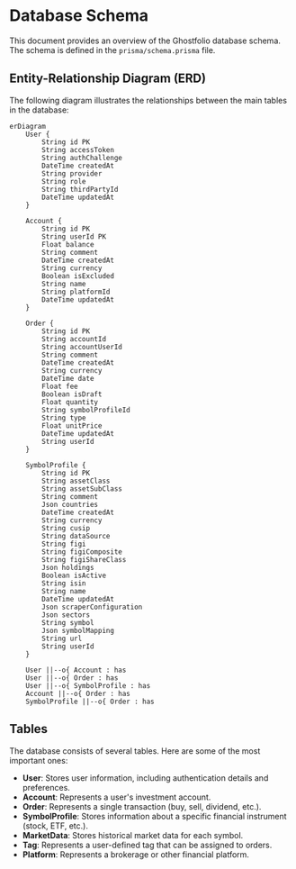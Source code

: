 # Database Schema

This document provides an overview of the Ghostfolio database schema. The schema is defined in the `prisma/schema.prisma` file.

## Entity-Relationship Diagram (ERD)

The following diagram illustrates the relationships between the main tables in the database:

```mermaid
erDiagram
    User {
        String id PK
        String accessToken
        String authChallenge
        DateTime createdAt
        String provider
        String role
        String thirdPartyId
        DateTime updatedAt
    }

    Account {
        String id PK
        String userId PK
        Float balance
        String comment
        DateTime createdAt
        String currency
        Boolean isExcluded
        String name
        String platformId
        DateTime updatedAt
    }

    Order {
        String id PK
        String accountId
        String accountUserId
        String comment
        DateTime createdAt
        String currency
        DateTime date
        Float fee
        Boolean isDraft
        Float quantity
        String symbolProfileId
        String type
        Float unitPrice
        DateTime updatedAt
        String userId
    }

    SymbolProfile {
        String id PK
        String assetClass
        String assetSubClass
        String comment
        Json countries
        DateTime createdAt
        String currency
        String cusip
        String dataSource
        String figi
        String figiComposite
        String figiShareClass
        Json holdings
        Boolean isActive
        String isin
        String name
        DateTime updatedAt
        Json scraperConfiguration
        Json sectors
        String symbol
        Json symbolMapping
        String url
        String userId
    }

    User ||--o{ Account : has
    User ||--o{ Order : has
    User ||--o{ SymbolProfile : has
    Account ||--o{ Order : has
    SymbolProfile ||--o{ Order : has
```

## Tables

The database consists of several tables. Here are some of the most important ones:

*   **User**: Stores user information, including authentication details and preferences.
*   **Account**: Represents a user's investment account.
*   **Order**: Represents a single transaction (buy, sell, dividend, etc.).
*   **SymbolProfile**: Stores information about a specific financial instrument (stock, ETF, etc.).
*   **MarketData**: Stores historical market data for each symbol.
*   **Tag**: Represents a user-defined tag that can be assigned to orders.
*   **Platform**: Represents a brokerage or other financial platform.

